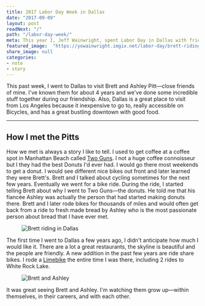 ```yaml
---
title: 2017 Labor Day Week in Dallas 
date: "2017-09-09"
layout: post
readNext: "/"
path: "/labor-day-week/"
meta: This year I, Jeff Wainwright, spent Labor Day in Dallas with friends.
featured_image:  "https://yowainwright.imgix.net/labor-day/brett-riding.jpg"
share_image: null
categories:
- note
- story
---
```


This past week, I went to Dallas to visit Brett and Ashley Pitt—close friends of mine. I've known them for about 4 years and we've done some incredible stuff together during our friendship. Also, Dallas is a great place to visit from Los Angeles because it inexpensive to go to, really accessible on Bicycles, and has a great bustling downtown with good food. 

---

## How I met the Pitts

How we met is always a story I like to tell. I used to get coffee at a coffee spot in Manhattan Beach called [Two Guns](https://www.twogunsespresso.com/). I not a huge coffee connoisseur but I they had the best Donuts I'd ever had. I would go there most weekends to get a donut. I would see different nice bikes out front and later learned they were Brett's. Brett and I talked about cycling sometimes for the next few years. Eventually we went for a bike ride. During the ride, I started telling Brett about why I went to Two Guns—the donuts. He told me that his fiancée Ashley was actually the person that had started making donuts there. Brett and I later rode bikes for thousands of miles and would often get back from a ride to fresh made bread by Ashley who is the most passionate person about bread that I have ever met.


<figure>
  <img src="https://yowainwright.imgix.net/labor-day/brett-riding.jpg" alt="Brett riding in Dallas" />
</figure>

The first time I went to Dallas a few years ago, I didn't anticipate how much I would like it. There are a lot a great restaurants, the skyline is beautiful and the people are friendly. A new addition in the past few years are ride share bikes. I rode a [Limebike](https://www.limebike.com/) the entire time I was there, including 2 rides to White Rock Lake.

<figure>
  <img src="https://yowainwright.imgix.net/labor-day/brett-ashley.jpg" alt="Brett and Ashley" />
</figure>

It was great seeing Brett and Ashley. I'm watching them grow up—within themselves, in their careers, and with each other. 







